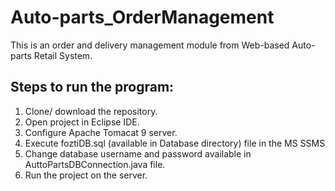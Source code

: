 # Auto-parts_OrderManagement

This is an order and delivery management module from Web-based Auto-parts Retail System.

## Steps to run the program:
1. Clone/ download the repository.
2. Open project in Eclipse IDE.
3. Configure Apache Tomacat 9 server.
4. Execute foztiDB.sql (available in Database directory) file in the MS SSMS
5. Change database username and password available in AuttoPartsDBConnection.java file.
6. Run the project on the server.
